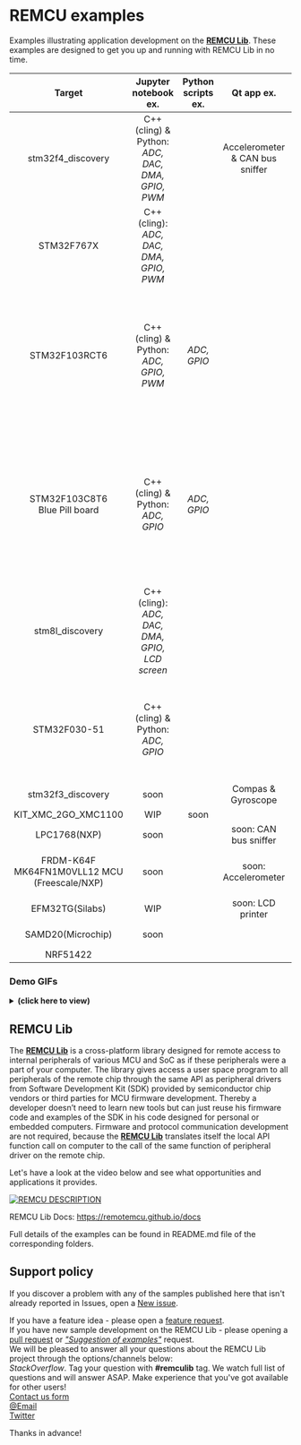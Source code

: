 # REMCU examples

Examples illustrating application development on the [**REMCU Lib**](https://remotemcu.github.io/). These examples are designed to get you up and running with REMCU Lib in no time.

| Target 	| Jupyter notebook ex. 	| Python scripts ex. 	| Qt app ex. 	| C/C++ app ex. 	| Raspberry Pi board examples 	|
|:-----------------:	|:--------------------------------------------------:	|:------------------:	|:-------------------------------:	|:--------------------:	|:------------------------------------------------------------------------------------------------:	|
| stm32f4_discovery 	| C++(cling) & Python:<br>*ADC, DAC, DMA, GPIO, PWM* 	|  	| Accelerometer & CAN bus sniffer 	|  	|  	|
| STM32F767X 	| C++(cling): *ADC, DAC, DMA, GPIO, PWM* 	|  	|  	|  	|  	|
| STM32F103RCT6 	| C++(cling) & Python: *ADC, GPIO, PWM* 	| *ADC, GPIO* 	|  	| *ADC, DAC, DMA, GPIO, CAN bus* 	| C/C++ apps & Python scripts: *ADC, GPIO, CAN bus*<br> - the prepared Raspbian image is available 	|
| STM32F103C8T6<br>Blue Pill board 	| C++(cling) & Python: *ADC, GPIO* 	| *ADC, GPIO* 	|  	| ADC, CAN Bus 	| <br>C/C++ apps & Python scripts: *ADC, GPIO, CAN bus*<br> - the prepared Raspbian image will be available 	|
| stm8l_discovery 	| C++(cling): *ADC, DAC, DMA, GPIO, LCD screen* 	|  	|  	|  	|  	|
| STM32F030-51 	| C++(cling) & Python: *ADC, GPIO* 	|  	|  	|  	| Python scripts: *ADC, GPIO*<br> - the prepared Raspbian image is available 	|
| stm32f3_discovery 	| soon 	|  	| Compas & Gyroscope 	|  	|  	|
| KIT_XMC_2GO_XMC1100 	| WIP 	| soon 	|  	| [uart](https://github.com/remotemcu/remcu-chip-sdks/blob/master/infineon/XMC/XMC_Peripheral_Library_v2.1.18/test/uart.c) 	|  	|
| LPC1768(NXP) 	| soon 	|  	| soon: CAN bus sniffer 	| [adc](https://github.com/remotemcu/remcu-chip-sdks/blob/master/NXP/LPC_17XX_40XX/CMakeLists/LPC175X_6X/test/adc.c), [dac](https://github.com/remotemcu/remcu-chip-sdks/blob/master/NXP/LPC_17XX_40XX/CMakeLists/LPC175X_6X/test/dac.c), [gpio](https://github.com/remotemcu/remcu-chip-sdks/blob/master/NXP/LPC_17XX_40XX/CMakeLists/LPC175X_6X/test/gpio.c) 	|  	|
| FRDM-K64F<br>MK64FN1M0VLL12 MCU<br>(Freescale/NXP) 	| soon 	|  	| soon: Accelerometer 	| [gpio](https://github.com/remotemcu/remcu-chip-sdks/tree/master/freescale/KSDK_1.3/CMakeLists/MK64FN1M0VMD12/test/gpio), [mma8451 accelerometer I2C](https://github.com/remotemcu/remcu-chip-sdks/tree/master/freescale/KSDK_1.3/CMakeLists/MK64FN1M0VMD12/test/accel_i2c) 	|  	|
| EFM32TG(Silabs) 	| WIP 	|  	| soon: LCD printer 	| [gpio](https://github.com/remotemcu/remcu-chip-sdks/blob/master/SiLabs/Gecko_SDK/CMakeLists/EFM32TG840F32/test/gpio.c), [lcd](https://github.com/remotemcu/remcu-chip-sdks/blob/master/SiLabs/Gecko_SDK/CMakeLists/EFM32TG840F32/test/lcd.c) 	|  	|
| SAMD20(Microchip) 	| soon 	|  	|  	| [ssd1306](https://github.com/remotemcu/remcu-chip-sdks/tree/master/Atmel/xdk-asf-3.45.0/sam0/CMakeLists/samd20/test/display_ssd1306), [adc](https://github.com/remotemcu/remcu-chip-sdks/tree/master/Atmel/xdk-asf-3.45.0/sam0/CMakeLists/samd20/test/test_adc_light), [dac](https://github.com/remotemcu/remcu-chip-sdks/tree/master/Atmel/xdk-asf-3.45.0/sam0/CMakeLists/samd20/test/test_dac), [gpio](https://github.com/remotemcu/remcu-chip-sdks/tree/master/Atmel/xdk-asf-3.45.0/sam0/CMakeLists/samd20/test/test_gpio)	|  	|
| NRF51422 	|  	|  	|  	| [adc](https://github.com/remotemcu/remcu-chip-sdks/blob/master/nordicsemi/nRF5_SDK_12.3.0_d7731ad/NRF51422/test/main.c) |  	|

### Demo GIFs

<details>
	<summary> <b>(click here to view) </b></summary>

stm32f4_discovery/accell_graph demo:  
![monitor_of_acc](stm32f4_discovery/accell_graph/img/mems_demo.gif)  

stm32f4_discovery/CAN_BUS demo:  
![monitor_of_acc](stm32f4_discovery/CAN_BUS/img/can_bus_demo.gif)

stm32f4_discovery/jupyter-notebook Python notebook demo:  
![slider_f4d](stm32f4_discovery/jupyter-notebook/img/py_demo.gif)  

STM32F767X/jupyter-notebook ADC, DAC, PWM demo:  
![STM32F767X](STM32F767X/img/demo.gif)

STM32F103C8T6-Blue-Pill/Raspberry + Blue Pill CAN bus demo:   
![raspberry can bus](STM32F103C8T6-Blue-Pill/img/CAN_demo.gif)
</details>

## REMCU Lib
The [**REMCU Lib**](https://remotemcu.github.io/) is a cross-platform library designed for remote access to internal peripherals of various MCU and SoC as if these peripherals were a part of your computer.
The library gives access a user space program to all peripherals of the remote chip  through the same API as peripheral drivers from Software Development Kit (SDK) provided by semiconductor chip vendors or third parties for MCU firmware development.
Thereby a developer doesn’t need to learn new tools but can just reuse his firmware code and examples of the SDK in his code designed for personal or embedded computers.
Firmware and protocol communication development are not required, because the [**REMCU Lib**](https://remotemcu.github.io/) translates itself the local API function call on computer to the call of the same function of peripheral driver on the remote chip.

Let's have a look at the video below and see what opportunities and applications it provides.

[![REMCU DESCRIPTION](img/preview_description.png)](https://youtu.be/PJPl9Y96hA0)

REMCU Lib Docs: https://remotemcu.github.io/docs

Full details of the examples can be found in README.md file of the corresponding folders.

## Support policy

If you discover a problem with any of the samples published here that isn't already reported in Issues, open a [New issue](https://github.com/remotemcu/remcu_examples/issues/new?assignees=&labels=bug&template=bug_report.md&title=).

If you have a feature idea - please open a [feature request](https://github.com/remotemcu/remcu_examples/issues/new?assignees=&labels=Feature+request&template=feature_request.md&title=).  
If you have new sample development on the REMCU Lib  - please opening a [pull request](https://github.com/remotemcu/remcu_examples/pulls) or [*"Suggestion of examples"*](https://github.com/remotemcu/remcu_examples/issues/new?assignees=&labels=Suggestion+of+examples&template=suggestion-of-examples.md&title=) request.  
We will be pleased to answer all your questions about the REMCU Lib project through the options/channels below:  
*StackOverflow*. Tag your question with **#remculib** tag. We watch full list of questions and will answer ASAP. Make experience that you've got available for other users!  
[Contact us form](https://remotemcu.github.io/contact-us)  
[@Email](en.chormonov@gmail.com)  
[Twitter](https://twitter.com/RemoteMcu)  

Thanks in advance!
